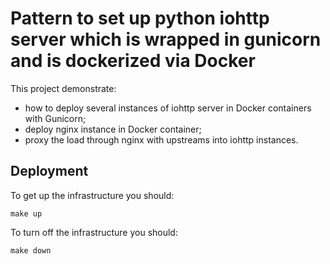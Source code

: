 # Pattern to set up python iohttp server which is wrapped in gunicorn and is dockerized via Docker

This project demonstrate:
- how to deploy several instances of iohttp server in Docker containers with Gunicorn;
- deploy nginx instance in Docker container;
- proxy the load through nginx with upstreams into iohttp instances.

## Deployment
To get up the infrastructure you should:
```shell script
make up
```

To turn off the infrastructure you should:
```shell script
make down
```